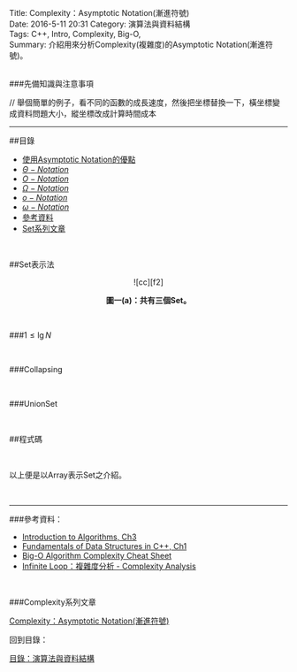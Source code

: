 Title: Complexity：Asymptotic Notation(漸進符號)  
Date: 2016-5-11 20:31 
Category: 演算法與資料結構  
Tags: C++, Intro, Complexity, Big-O,  
Summary: 介紹用來分析Complexity(複雜度)的Asymptotic Notation(漸進符號)。


</br>
###先備知識與注意事項

// 舉個簡單的例子，看不同的函數的成長速度，然後把坐標替換一下，橫坐標變成資料問題大小，縱坐標改成計算時間成本


***

##目錄

* [使用Asymptotic Notation的優點](#an)
* [$\Theta-Notation$](#tight)
* [$O-Notation$](#bo)
* [$\Omega-Notation$](#bw)
* [$o-Notation$](#so)
* [$\omega-Notation$](#sw)
* [參考資料](#ref)
* [Set系列文章](#series)


</br>

<a name="set"></a>

##Set表示法



<center>
![cc][f2]

**圖一(a)：共有三個Set。**
</center>



</br>  

<a name="find"></a>

###$1\leq \lg{N}$




</br>    

<a name="Collapsing"></a>

###Collapsing



</br>  

<a name="union"></a>

###UnionSet




</br>

<a name="code"></a>

##程式碼




[f1]: f1.png
[f2]: f2.png



</br>  


 
以上便是以Array表示Set之介紹。


</br>

***

<a name="ref"></a>

###參考資料：

* [Introduction to Algorithms, Ch3](http://www.amazon.com/Introduction-Algorithms-Edition-Thomas-Cormen/dp/0262033844) 
* [Fundamentals of Data Structures in C++, Ch1](http://www.amazon.com/Fundamentals-Data-Structures-Ellis-Horowitz/dp/0929306376)
* [Big-O Algorithm Complexity Cheat Sheet](http://bigocheatsheet.com/)
* [Infinite Loop：複雜度分析 - Complexity Analysis](http://program-lover.blogspot.tw/2008/10/complexity-analysis.html)




<a name="series"></a>

</br>

###Complexity系列文章

[Complexity：Asymptotic Notation(漸進符號)]()  


回到目錄：

[目錄：演算法與資料結構](http://alrightchiu.github.io/SecondRound/mu-lu-yan-suan-fa-yu-zi-liao-jie-gou.html)

</br>


